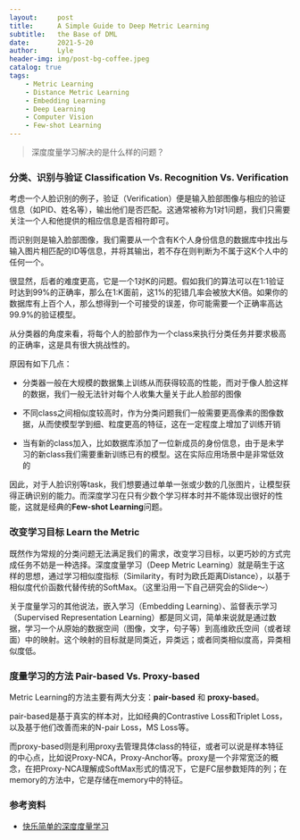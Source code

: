 ```yaml
---
layout:     post
title:      A Simple Guide to Deep Metric Learning
subtitle:   the Base of DML
date:       2021-5-20
author:     Lyle
header-img: img/post-bg-coffee.jpeg
catalog: true
tags:
    - Metric Learning
    - Distance Metric Learning
    - Embedding Learning
    - Deep Learning
    - Computer Vision
    - Few-shot Learning
---
```


>深度度量学习解决的是什么样的问题？

### 分类、识别与验证 **Classification** Vs. **Recognition** Vs. **Verification**

考虑一个人脸识别的例子，验证（Verification）便是输入脸部图像与相应的验证信息（如PID、姓名等），输出他们是否匹配。这通常被称为1对1问题，我们只需要关注一个人和他提供的相应信息是否相符即可。

而识别则是输入脸部图像，我们需要从一个含有K个人身份信息的数据库中找出与输入图片相匹配的ID等信息，并将其输出，若不存在则判断为不属于这K个人中的任何一个。

很显然，后者的难度更高，它是一个1对K的问题。假如我们的算法可以在1:1验证时达到99%的正确率，那么在1:K面前，这1%的犯错几率会被放大K倍。如果你的数据库有上百个人，那么想得到一个可接受的误差，你可能需要一个正确率高达99.9%的验证模型。

从分类器的角度来看，将每个人的脸部作为一个class来执行分类任务并要求极高的正确率，这是具有很大挑战性的。

原因有如下几点：

- 分类器一般在大规模的数据集上训练从而获得较高的性能，而对于像人脸这样的数据，我们一般无法针对每个人收集大量关于此人脸部的图像

- 不同class之间相似度较高时，作为分类问题我们一般需要更高像素的图像数据，从而使模型学到细、粒度更高的特征，这在一定程度上增加了训练开销

- 当有新的class加入，比如数据库添加了一位新成员的身份信息，由于是未学习的新class我们需要重新训练已有的模型。这在实际应用场景中是非常低效的

因此，对于人脸识别等task，我们想要通过单单一张或少数的几张图片，让模型获得正确识别的能力。而深度学习在只有少数个学习样本时并不能体现出很好的性能，这就是经典的**Few-shot Learning**问题。

### 改变学习目标 Learn the Metric

既然作为常规的分类问题无法满足我们的需求，改变学习目标，以更巧妙的方式完成任务不妨是一种选择。深度度量学习（Deep Metric Learning）就是萌生于这样的思想，通过学习相似度指标（Similarity，有时为欧氏距离Distance），以基于相似度代价函数代替传统的SoftMax。（这里沿用一下自己研究会的Slide～）

[](../img/post-img-DML.jpg)

关于度量学习的其他说法，嵌入学习（Embedding Learning）、监督表示学习（Supervised Representation Learning）都是同义词，简单来说就是通过数据，学习一个从原始的数据空间（图像，文字，句子等）到高维欧氏空间（或者球面）中的映射。这个映射的目标就是同类近，异类远；或者同类相似度高，异类相似度低。

### 度量学习的方法 Pair-based Vs. Proxy-based

Metric Learning的方法主要有两大分支：**pair-based** 和 **proxy-based**。

pair-based是基于真实的样本对，比如经典的Contrastive Loss和Triplet Loss，以及基于他们改善而来的N-pair Loss，MS Loss等。

而proxy-based则是利用proxy去管理具体class的特征，或者可以说是样本特征的中心点，比如说Proxy-NCA，Proxy-Anchor等。proxy是一个非常宽泛的概念，在把Proxy-NCA理解成SoftMax形式的情况下，它是FC层参数矩阵的列；在memory的方法中，它是存储在memory中的特征。

### 参考资料

- [快乐简单的深度度量学习](https://www.zhihu.com/column/c_1238521655862861824)
